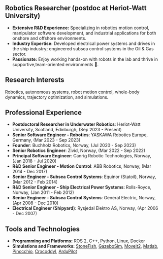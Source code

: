 <!--
## Hi, I am Markus! 👋
I am a robotics researcher with many years of R&D experience in robotics motion control, software development for manipulators, and industrial applications (onshore and offshore). <br>
I have worked in the ship industry developing electrical power systems and drives, and in the Oil & Gas sector on subsea control systems. <br>
I enjoy mostly working in the lab (hands-on) with robots and the people around me 💪 . <br>
-->

## Robotics Researcher (postdoc at Heriot-Watt University)

- **Extensive R&D Experience:** Specializing in robotics motion control, manipulator software development, and industrial applications for both onshore and offshore environments.
- **Industry Expertise:** Developed electrical power systems and drives in the ship industry; engineered subsea control systems in the Oil & Gas sector.
- **Passionate:** Enjoy working hands-on with robots in the lab and thrive in supportive,team-oriented environments 💪.


## Research Interests

Robotics, autonomous systems, robot motion control, whole-body dynamics, trajectory optimization, and simulations.

## Professional Experience

- **Postdoctoral Researcher in Underwater Robotics**: Heriot-Watt University, Scotland, Edinburgh, (Sep 2023 - Present)
- **Senior Software Engineer - Robotics**: YASKAWA Robotics Europe, Germany, (Mar 2023 - Sep 2023)
- **Founder**: Buchholz Robotics, Norway, (Jul 2020 - Sep 2023)
- **Senior Robotics Engineer**: Zivid, Norway, (Mar 2022 - Sep 2022)
- **Principal Software Engineer**: Canrig Robotic Technologies, Norway, (Jan 2018 - Jul 2020)
- **R&D Senior Engineer - Motion Control**:  ABB Robotics, Norway, (Mar 2014 - Dec 2017)
- **Senior Engineer - Subsea Control Systems**: Equinor (Statoil), Norway, (Mar 2012 - Feb 2014)
- **R&D Senior Engineer - Ship Electrical Power Systems**:  Rolls-Royce, Norway,  (Jan 2011 - Feb 2012)
- **Senior Engineer - Subsea Control Systems**: General Electric, Norway, (Apr 2008 - Dec 2010)
- **Electrical Engineer (Shipyard)**: Rysjedal Elektro AS, Norway, (Apr 2006 - Dec 2007)

## Tools and Technologies

- **Programming and Platforms:** ROS 2, C++, Python, Linux, Docker  
- **Simulations and Frameworks:** [StoneFish](https://stonefish.readthedocs.io/en/latest/), [GazeboSim](https://gazebosim.org/home), [MoveIt2](https://moveit.picknik.ai/main/index.html), [Matlab](https://se.mathworks.com/products/matlab.html), [Pinocchio](https://github.com/stack-of-tasks/pinocchio), [Crocoddyl](https://github.com/loco-3d/crocoddyl), [ArduPilot](https://ardupilot.org/)

<!--
## Passions

- **🤖 Robotics** (motion control and robot dynamics)  
- **🚴 Cycling**
- **🐧 Linux**
-->
<!--

| Position                                     | Company                         | Location        | Duration               |
|---------------------------------------------|---------------------------------|-----------------|-----------------------|
| Postdoctoral Researcher in Underwater Robotics | Heriot-Watt University          | Edinburgh, UK   | Sep 2023 - Present    |
| Senior Software Engineer - Robotics            | YASKAWA Europe                 | Germany         | Mar 2023 - Sep 2023   |
| Founder                                        | Buchholz Robotics               | Norway          | Jul 2020 - Sep 2023   |
| Senior Robotics Engineer                       | Zivid                           | Norway          | Mar 2022 - Sep 2022   |
| Principal Software Engineer                    | Canrig Robotic Technologies    | Norway          | Jan 2018 - Jul 2020   |
| R&D Senior Engineer - Motion Control           | ABB Robotics                   | Norway          | Mar 2014 - Dec 2017   |
| Senior Engineer - Subsea Control Systems       | Statoil                        | Norway          | Mar 2012 - Feb 2014   |
| R&D Senior Engineer - Ship Electrical Power Systems | Rolls-Royce                   | Norway          | Jan 2011 - Feb 2012   |
| Senior Engineer - Subsea Control Systems    | General Electric               | Norway          | Apr 2008 - Dec 2010   |
| Electrical Engineer (Shipyard)              | Rysjedal Elektro AS            | Norway          | Apr 2006 - Dec 2007   |

-->


<!--
**markusbuchholz/markusbuchholz** is a ✨ _special_ ✨ repository because its `README.md` (this file) appears on your GitHub profile.

Here are some ideas to get you started:

- 🔭 I’m currently working on ...
- 🌱 I’m currently learning ...
- 👯 I’m looking to collaborate on ...
- 🤔 I’m looking for help with ...
- 💬 Ask me about ...
- 📫 How to reach me: ...
- 😄 Pronouns: ...
- ⚡ Fun fact: ...
-->
